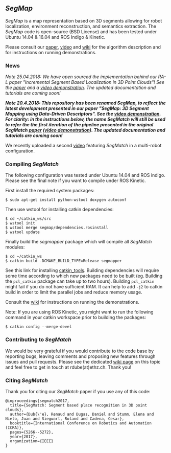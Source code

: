 ## *SegMap*

*SegMap* is a map representation based on 3D segments allowing for robot localization, environment reconstruction, and semantics extraction. The *SegMap* code is open-source (BSD License) and has been tested under Ubuntu 14.04 & 16.04 and ROS Indigo & Kinetic. 

Please consult our [paper](https://arxiv.org/pdf/1609.07720v1.pdf), [video](https://www.youtube.com/watch?v=iddCgYbgpjE) and [wiki](https://github.com/ethz-asl/segmatch/wiki) for the algorithm description and for instructions on running demonstrations.

### News

*Note 25.04.2018: We have open sourced the implementation behind our RA-L paper "Incremental Segment Based Localization in 3D Point Clouds"!  See the [paper](https://ieeexplore.ieee.org/document/8283725/) and a [video demonstration](https://youtu.be/cHfs3HLzc2Y). The updated documentation and tutorials are coming soon!* 

__*Note 20.4.2018: This repository has been renamed SegMap, to reflect the latest development presented in our paper "*SegMap: 3D Segment Mapping using Data-Driven Descriptors*". See the [video demonstration](https://youtu.be/CMk4w4eRobg). For clarity: in the instructions below, the name *SegMatch* will still be used to refer the the first iteration of the pipeline presented in the original *SegMatch* [paper](https://arxiv.org/pdf/1609.07720v1.pdf) ([video demonstration](https://www.youtube.com/watch?v=iddCgYbgpjE)). The updated documentation and tutorials are coming soon!*__

We recently uploaded a second [video](https://www.youtube.com/watch?v=JJhEkIA1xSE) featuring *SegMatch* in a multi-robot configuration. 

### Compiling *SegMatch*
The following configuration was tested under Ubuntu 14.04 and ROS indigo. Please see the final note if you want to compile under ROS Kinetic.

First install the required system packages:
```
$ sudo apt-get install python-wstool doxygen autoconf
```
Then use wstool for installing catkin dependencies:
```
$ cd ~/catkin_ws/src
$ wstool init
$ wstool merge segmap/dependencies.rosinstall
$ wstool update
```
Finally build the *segmapper* package which will compile all *SegMatch* modules:
```
$ cd ~/catkin_ws
$ catkin build -DCMAKE_BUILD_TYPE=Release segmapper
```
See this link for installing [catkin_tools](http://catkin-tools.readthedocs.io/en/latest/installing.html). Building dependencies will require some time according to which new packages need to be built (eg. Building the `pcl_catkin` package can take up to two hours). Building `pcl_catkin` might fail if you do not have sufficient RAM. It can help to add `-j2` to catkin build in order to limit the parallel jobs and reduce memory usage.

Consult the [wiki](https://github.com/ethz-asl/segmatch/wiki) for instructions on running the demonstrations.

Note: If you are using ROS Kinetic, you might want to run the following command in your catkin workspace prior to building the packages:
```
$ catkin config --merge-devel
```

### Contributing to *SegMatch*

We would be very grateful if you would contribute to the code base by reporting bugs, leaving comments and proposing new features through issues and pull requests. Please see the dedicated [wiki page](https://github.com/ethz-asl/segmatch/wiki/Contributing-to-SegMatch) on this topic and feel free to get in touch at rdube(at)ethz.ch. Thank you!

### Citing *SegMatch*

Thank you for citing our *SegMatch* paper if you use any of this code: 
```
@inproceedings{segmatch2017,
  title={SegMatch: Segment based place recognition in 3D point clouds},
  author={Dub{\'e}, Renaud and Dugas, Daniel and Stumm, Elena and Nieto, Juan and Siegwart, Roland and Cadena, Cesar},
  booktitle={International Conference on Robotics and Automation (ICRA)},
  pages={5266--5272},
  year={2017},
  organization={IEEE}
}
```
